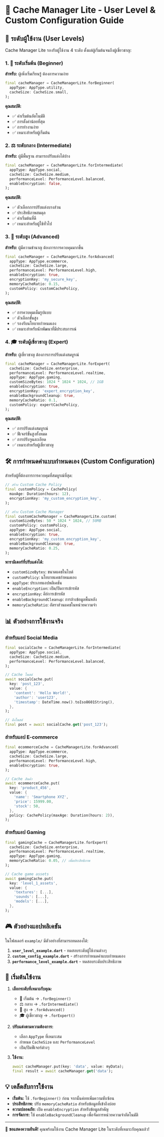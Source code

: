 # 🚀 Cache Manager Lite - User Level & Custom Configuration Guide

## 🎯 ระดับผู้ใช้งาน (User Levels)

Cache Manager Lite รองรับผู้ใช้งาน 4 ระดับ ตั้งแต่ผู้เริ่มต้นจนถึงผู้เชี่ยวชาญ:

### 1. 🌱 ระดับเริ่มต้น (Beginner)

**สำหรับ:** ผู้เพิ่งเริ่มเรียนรู้ ต้องการความง่าย

```dart
final cacheManager = CacheManagerLite.forBeginner(
  appType: AppType.utility,
  cacheSize: CacheSize.small,
);
```

**คุณสมบัติ:**

- ✅ ค่าเริ่มต้นอัตโนมัติ
- ✅ การตั้งค่าน้อยที่สุด
- ✅ การทำงานง่าย
- ✅ เหมาะสำหรับผู้เริ่มต้น

### 2. ⚖️ ระดับกลาง (Intermediate)

**สำหรับ:** ผู้มีพื้นฐาน สามารถปรับแต่งได้บ้าง

```dart
final cacheManager = CacheManagerLite.forIntermediate(
  appType: AppType.social,
  cacheSize: CacheSize.medium,
  performanceLevel: PerformanceLevel.balanced,
  enableEncryption: false,
);
```

**คุณสมบัติ:**

- ✅ ตัวเลือกการปรับแต่งบางส่วน
- ✅ ประสิทธิภาพสมดุล
- ✅ ค่าเริ่มต้นที่ดี
- ✅ เหมาะสำหรับผู้ใช้ทั่วไป

### 3. 🔧 ระดับสูง (Advanced)

**สำหรับ:** ผู้มีความชำนาญ ต้องการการควบคุมมากขึ้น

```dart
final cacheManager = CacheManagerLite.forAdvanced(
  appType: AppType.ecommerce,
  cacheSize: CacheSize.large,
  performanceLevel: PerformanceLevel.high,
  enableEncryption: true,
  encryptionKey: 'my_secure_key',
  memoryCacheRatio: 0.15,
  customPolicy: customCachePolicy,
);
```

**คุณสมบัติ:**

- ✅ การควบคุมเต็มรูปแบบ
- ✅ ตัวเลือกขั้นสูง
- ✅ รองรับนโยบายกำหนดเอง
- ✅ เหมาะสำหรับนักพัฒนาที่มีประสบการณ์

### 4. 🎓 ระดับผู้เชี่ยวชาญ (Expert)

**สำหรับ:** ผู้เชี่ยวชาญ ต้องการการปรับแต่งสมบูรณ์

```dart
final cacheManager = CacheManagerLite.forExpert(
  cacheSize: CacheSize.enterprise,
  performanceLevel: PerformanceLevel.realtime,
  appType: AppType.gaming,
  customSizeBytes: 1024 * 1024 * 1024, // 1GB
  enableEncryption: true,
  encryptionKey: 'expert_encryption_key',
  enableBackgroundCleanup: true,
  memoryCacheRatio: 0.1,
  customPolicy: expertCachePolicy,
);
```

**คุณสมบัติ:**

- ✅ การปรับแต่งสมบูรณ์
- ✅ ฟีเจอร์ขั้นสูงทั้งหมด
- ✅ การปรับจูนละเอียด
- ✅ เหมาะสำหรับผู้เชี่ยวชาญ

## 🛠️ การกำหนดค่าแบบกำหนดเอง (Custom Configuration)

สำหรับผู้ที่ต้องการการควบคุมที่สมบูรณ์ที่สุด:

```dart
// สร้าง Custom Cache Policy
final customPolicy = CachePolicy(
  maxAge: Duration(hours: 12),
  encryptionKey: 'my_custom_encryption_key',
);

// สร้าง Custom Cache Manager
final customCacheManager = CacheManagerLite.custom(
  customSizeBytes: 50 * 1024 * 1024, // 50MB
  customPolicy: customPolicy,
  appType: AppType.social,
  enableEncryption: true,
  encryptionKey: 'my_custom_encryption_key',
  enableBackgroundCleanup: true,
  memoryCacheRatio: 0.25,
);
```

**พารามิเตอร์ที่ปรับแต่งได้:**

- `customSizeBytes`: ขนาดแคชในไบต์
- `customPolicy`: นโยบายแคชกำหนดเอง
- `appType`: ประเภทแอปพลิเคชัน
- `enableEncryption`: เปิด/ปิดการเข้ารหัส
- `encryptionKey`: คีย์การเข้ารหัส
- `enableBackgroundCleanup`: การล้างข้อมูลพื้นหลัง
- `memoryCacheRatio`: อัตราส่วนแคชในหน่วยความจำ

## 📊 ตัวอย่างการใช้งานจริง

### สำหรับแอป Social Media

```dart
final socialCache = CacheManagerLite.forIntermediate(
  appType: AppType.social,
  cacheSize: CacheSize.medium,
  performanceLevel: PerformanceLevel.balanced,
);

// Cache โพสต์
await socialCache.put(
  key: 'post_123',
  value: {
    'content': 'Hello World!',
    'author': 'user123',
    'timestamp': DateTime.now().toIso8601String(),
  },
);

// ดึงโพสต์
final post = await socialCache.get('post_123');
```

### สำหรับแอป E-commerce

```dart
final ecommerceCache = CacheManagerLite.forAdvanced(
  appType: AppType.ecommerce,
  cacheSize: CacheSize.large,
  performanceLevel: PerformanceLevel.high,
  enableEncryption: true,
);

// Cache สินค้า
await ecommerceCache.put(
  key: 'product_456',
  value: {
    'name': 'Smartphone XYZ',
    'price': 15999.00,
    'stock': 50,
  },
  policy: CachePolicy(maxAge: Duration(hours: 2)),
);
```

### สำหรับแอป Gaming

```dart
final gamingCache = CacheManagerLite.forExpert(
  cacheSize: CacheSize.enterprise,
  performanceLevel: PerformanceLevel.realtime,
  appType: AppType.gaming,
  memoryCacheRatio: 0.05, // เพิ่มประสิทธิภาพ
);

// Cache game assets
await gamingCache.put(
  key: 'level_1_assets',
  value: {
    'textures': [...],
    'sounds': [...],
    'models': [...],
  },
);
```

## 🎮 ตัวอย่างแอปพลิเคชัน

ในโฟลเดอร์ `example/` มีตัวอย่างที่สามารถทดลองได้:

1. **`user_level_example.dart`** - ทดสอบระดับผู้ใช้งานต่างๆ
2. **`custom_config_example.dart`** - สร้างการกำหนดค่าแบบกำหนดเอง
3. **`performance_level_example.dart`** - ทดสอบระดับประสิทธิภาพ

## 🚀 เริ่มต้นใช้งาน

1. **เลือกระดับที่เหมาะกับคุณ:**

   - 🌱 เริ่มต้น → `.forBeginner()`
   - ⚖️ กลาง → `.forIntermediate()`
   - 🔧 สูง → `.forAdvanced()`
   - 🎓 ผู้เชี่ยวชาญ → `.forExpert()`

2. **ปรับแต่งตามความต้องการ:**

   - เลือก `AppType` ที่เหมาะสม
   - กำหนด `CacheSize` และ `PerformanceLevel`
   - เปิด/ปิดฟีเจอร์ต่างๆ

3. **ใช้งาน:**
   ```dart
   await cacheManager.put(key: 'data', value: myData);
   final result = await cacheManager.get('data');
   ```

## 💡 เคล็ดลับการใช้งาน

- **เริ่มต้น:** ใช้ `.forBeginner()` ก่อน จากนั้นค่อยเพิ่มความซับซ้อน
- **ประสิทธิภาพ:** ปรับ `memoryCacheRatio` สำหรับข้อมูลที่เข้าถึงบ่อย
- **ความปลอดภัย:** เปิด `enableEncryption` สำหรับข้อมูลสำคัญ
- **การจัดการ:** ใช้ `enableBackgroundCleanup` เพื่อจัดการหน่วยความจำอัตโนมัติ

---

🎉 **ขอแสดงความยินดี!** คุณพร้อมใช้งาน Cache Manager Lite ในระดับที่เหมาะกับคุณแล้ว!
